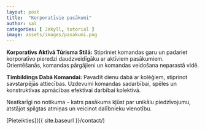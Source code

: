 ```yaml
---
layout: post
title:  "Korporatīvie pasākumi"
author: sal
categories: [ Jekyll, tutorial ]
image: assets/images/pasakumi.png
---
```

**Korporatīvs Aktīvā Tūrisma Stilā:**
   Stipriniet komandas garu un padariet korporatīvo pieredzi daudzveidīgāku ar aktīviem pasākumiem. Orientēšanās, komandas pārgājieni un komandas veidošana neparastā vidē.

**Tīmbildings Dabā Komandai:**
   Pavadīt dienu dabā ar kolēģiem, stiprinot savstarpējās attiecības. Uzdevumi komandas sadarbībai, spēles un konstruktīvas apmācības efektīvai darbībai kolektīvā.

Neatkarīgi no notikuma – katrs pasākums kļūst par unikālu piedzīvojumu, atstājot spilgtas atmiņas un veicinot dalībnieku vienotību.

[Pieteikties]({{ site.baseurl }}/contact/)